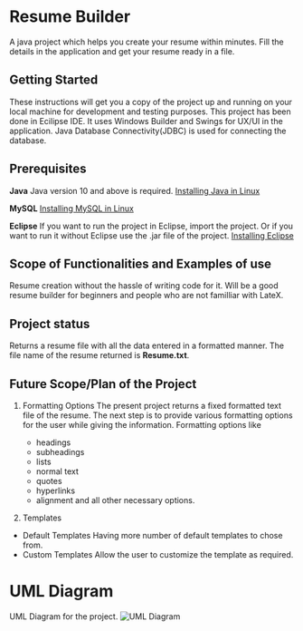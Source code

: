 # Resume Builder
A java project which helps you create your resume within minutes. Fill the details in the application and get your resume ready in a file.

## Getting Started
These instructions will get you a copy of the project up and running on your local machine for development and testing purposes.
This project has been done in Ecilipse IDE. It uses Windows Builder and Swings for UX/UI in the application. Java Database Connectivity(JDBC) is used for connecting the database.

## Prerequisites
**Java**
Java version 10 and above is required.
[Installing Java in Linux](https://linuxize.com/post/install-java-on-ubuntu-18-04/)

**MySQL**
[Installing MySQL in Linux](https://phoenixnap.com/kb/how-to-install-mysql-on-ubuntu-18-04)

**Eclipse**
If you want to run the project in Eclipse, import the project. Or if you want to run it without Eclipse use the .jar file of the project.
[Installing Eclipse](https://linux4one.com/how-to-install-eclipse-ide-on-ubuntu-18-04/)

## Scope of Functionalities and Examples of use
Resume creation without the hassle of writing code for it. Will be a good resume builder for beginners and people who are not familliar with LateX. 

## Project status 
Returns a resume file with all the data entered in a formatted manner. The file name of the resume returned is **Resume.txt**.

## Future Scope/Plan of the Project

1. Formatting Options
The present project returns a fixed formatted text file of the resume. The next step is to provide various formatting options for the user while giving the information.
  Formatting options like
    * headings
    * subheadings
    * lists
    * normal text
    * quotes
    * hyperlinks
    * alignment
    and all other necessary options.
  
2. Templates

  * Default Templates
    Having more number of default templates to chose from. 
  * Custom Templates
    Allow the user to customize the template as required.


# UML Diagram
UML Diagram for the project.
![UML Diagram](https://github.com/BhanuPrakashNani/OOPS-Java-Project/blob/master/UML-OOPS.png)

